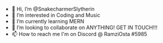 - 👋 Hi, I’m @SnakecharmerSlytherin
- 👀 I’m interested in Coding and Music
- 🌱 I’m currently learning MERN
- 💞️ I’m looking to collaborate on ANYTHING! GET IN TOUCH!!!
- 📫 How to reach me I'm on Discord @ RamziOsta #5985

<!---
SnakecharmerSlytherin/SnakecharmerSlytherin is a ✨ special ✨ repository because its `README.md` (this file) appears on your GitHub profile.
You can click the Preview link to take a look at your changes.
--->
